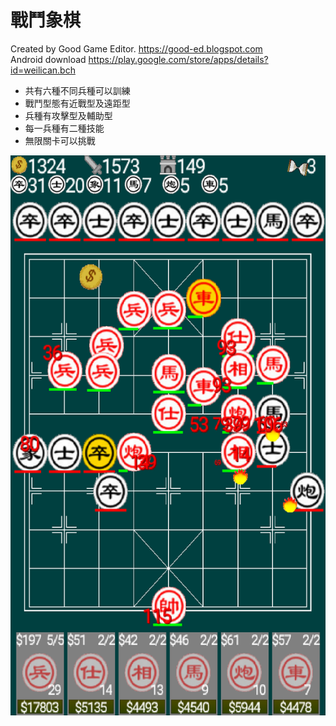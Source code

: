 # 戰鬥象棋

Created by Good Game Editor. https://good-ed.blogspot.com <br/>
Android download https://play.google.com/store/apps/details?id=weilican.bch

* 共有六種不同兵種可以訓練
* 戰鬥型態有近戰型及遠距型
* 兵種有攻擊型及輔助型
* 每一兵種有二種技能
* 無限關卡可以挑戰

![image](Screenshot.png)
